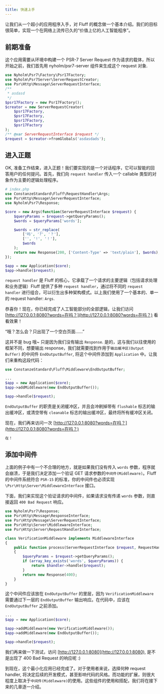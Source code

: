 ```yaml
---
title: 快速上手
---
```

让我们从一个超小的应用程序入手，对 Fluff 的概念做一个基本介绍。我们的目标很简单，实现一个在网络上流传已久的“价值上亿的人工智能程序”。

## 前期准备
这个应用需要从环境中构建一个 PSR-7 Server Request 作为请求的载体，所以开始之前，我们首先用 nyholm/psr7-server 组件来生成这个 request 对象.
```php
use Nyholm\Psr7\Factory\Psr17Factory;
use Nyholm\Psr7Server\ServerRequestCreator;
use Psr\Http\Message\ServerRequestInterface;
/**
 * asdasd
 */
$psr17Factory = new Psr17Factory();
$creator = new ServerRequestCreator(
    $psr17Factory,
    $psr17Factory,
    $psr17Factory,
    $psr17Factory
);
/** @var ServerRequestInterface $request */
$request = $creator->fromGlobals('asdasdads');
```

## 进入正题
OK, 准备工作结束，进入正题！我们要实现的是一个对话程序，它可以智能的回答用户的任何提问。首先，我们向 `request handler` 传入一个 callable 类型的对象作为主要的逻辑处理程序。
```php
# index.php
use ConstanzeStandard\Fluff\RequestHandler\Args;
use Psr\Http\Message\ServerRequestInterface;
use Nyholm\Psr7\Response;

$core = new Args(function(ServerRequestInterface $request) {
    $queryParams = $request->getQueryParams();
    $words = $queryParams['words'];

    $words = str_replace(
        ['吗', '?', '？'],
        ['', '!', '！'],
        $words
    );
    return new Response(200, ['Content-Type' => 'text/plain'], $words);
});

$app = new Application($core);
$app->handle($request);
```
`request handler` 是 Fluff 的核心，它承载了一个请求的主要逻辑（包括请求处理和业务逻辑）Fluff 提供了多种 `request handler`，通过将不同的 `request handler` 进行组合，可以衍生出多种架构模式。以上我们使用了一个基本的、单一的 request handler: `Args`.

恭喜你！现在，你已经完成了人工智能部分的全部逻辑，让我们访问 [http://127.0.0.1:8080?words=在吗？](http://127.0.0.1:8080?words=在吗？) 看看效果！

<p class="blockquote">“哦？怎么会？只出现了一个空白页面......”</p>

这并不是 bug 哦~ 只是因为我们没有输出 `Response`. 是的，这与我们以往使用的框架不同，想要输出 response，我们就需要找到作用于`输出缓冲区(Output Buffer)` 的中间件 `EndOutputBuffer`, 将这个中间件添加到 `Application` 中。让我们来重构这段代码：
```php
use ConstanzeStandard\Fluff\Middleware\EndOutputBuffer;

...
$app = new Application($core);
$app->addMiddleware(new EndOutputBuffer());

$app->handle($request);
```
`EndOutputBuffer` 的职责是关闭缓冲区，并且会冲刷掉带有 `flushable` 标志的输出缓冲区，或清空带有 `cleanable` 标志的输出缓冲区，最终将所有缓冲区关闭。

现在，我们再来访问一次 [http://127.0.0.1:8080?words=在吗？](http://127.0.0.1:8080?words=在吗？)

```sh
在！
```

## 添加中间件
上面的例子中有一个不合理的地方，就是如果我们没有传入 `words` 参数，程序就会崩溃，于是我们决定添加一个验证 GET 请求参数的`中间件(Middleware)`。Fluff 的中间件系统符合 `PSR-15` 的标准，你的中间件也必须实现 `\Psr\Http\Server\MiddlewareInterface` 接口。

下面，我们来实现这个验证请求的中间件，如果请求没有传递 `words` 参数，则直接返回 `400 Bad Request` 响应。

```php
use Nyholm\Psr7\Response;
use Psr\Http\Message\ResponseInterface;
use Psr\Http\Message\ServerRequestInterface;
use Psr\Http\Server\MiddlewareInterface;
use Psr\Http\Server\RequestHandlerInterface;

class VerificationMiddleware implements MiddlewareInterface
{
    public function process(ServerRequestInterface $request, RequestHandlerInterface $handler): ResponseInterface
    {
        $queryParams = $request->getQueryParams();
        if (array_key_exists('words', $queryParams)) {
            return $handler->handle($request);
        }
        return new Response(400);
    }
}
```
这个中间件应该放在 `EndOutputBuffer` 的里层，因为 `VerificationMiddleware` 需要通过下一层的 `EndOutputBuffer` 输出响应。在代码中，应该在 `EndOutputBuffer` 之前添加。

```php
...
$app = new Application($core);

$app->addMiddleware(new VerificationMiddleware());
$app->addMiddleware(new EndOutputBuffer());

$app->handle($request);
```

我们再来做一下测试，访问 [http://127.0.0.1:8080](http://127.0.0.1:8080), 是不是出现了 400 Bad Request 的响应呢 :)

到现在，这个最小化应用已经完成了。对于使用者来说，选择何种 request handler, 将决定后续的开发模式，甚至影响代码的风格。而功能的扩展，则很大程度上取决于`中间件(Middleware)`的使用。这些组件的使用和搭配，我们将在接下来的几章逐一介绍。
